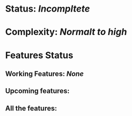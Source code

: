 # Status: ***Incompltete***

# Complexity: ***Normalt to high***

# Features Status
## Working Features: *None*
## Upcoming features:
## All the features:

